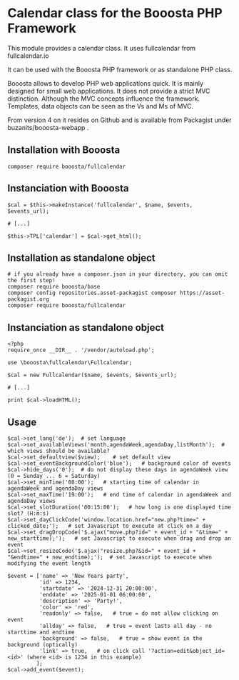 # Calendar class for the Booosta PHP Framework

This module provides a calendar class. It uses fullcalendar from fullcalendar.io

It can be used with the Booosta PHP framework or as standalone PHP class.

Booosta allows to develop PHP web applications quick. It is mainly designed for small web applications. It does not provide a strict MVC distinction. Although the MVC concepts influence the framework. Templates, data objects can be seen as the Vs and Ms of MVC.

From version 4 on it resides on Github and is available from Packagist under buzanits/booosta-webapp .

## Installation with Booosta

```
composer require booosta/fullcalendar
```

## Instanciation with Booosta

```
$cal = $this->makeInstance('fullcalendar', $name, $events, $events_url);

# [...]

$this->TPL['calendar'] = $cal->get_html();
```

## Installation as standalone object

```
# if you already have a composer.json in your directory, you can omit the first step!
composer require booosta/base
composer config repositories.asset-packagist composer https://asset-packagist.org
composer require booosta/fullcalendar
```

## Instanciation as standalone object

```
<?php
require_once __DIR__ . '/vendor/autoload.php';

use \booosta\fullcalendar\Fullcalendar;

$cal = new Fullcalendar($name, $events, $events_url);

# [...]

print $cal->loadHTML();
```

## Usage

```
$cal->set_lang('de');  # set language
$cal->set_availableViews('month,agendaWeek,agendaDay,listMonth');  # which views should be available?
$cal->set_defaultview($view);    # set default view
$cal->set_eventBackgroundColor('blue');   # background color of events
$cal->hide_days('0');  # do not display these days in agendaWeek view (0 = Sunday ... 6 = Saturday)
$cal->set_minTime('08:00');   # starting time of calendar in agendaWeek and agendaDay views
$cal->set_maxTime('19:00');   # end time of calendar in agendaWeek and agendaDay views
$cal->set_slotDuration('00:15:00');   # how long is one displayed time slot? (H:m:s)
$cal->set_dayClickCode('window.location.href="new.php?time=" + clicked_date;');   # set Javascript to execute at click on a day
$cal->set_dragDropCode('$.ajax("move.php?id=" + event_id + "&time=" + new_starttime);');   # set Javascript to execute when drag and drop an event
$cal->set_resizeCode('$.ajax("resize.php?&id=" + event_id + "&endtime=" + new_endtime);');  # set Javascript to execute when modifying the event length

$event = ['name' => 'New Years party',
          'id' => 1234,
          'startdate' => '2024-12-31 20:00:00',
          'enddate' => '2025-01-01 06:00:00',
          'description' => 'Party!',
          'color' => 'red',
          'readonly' => false,   # true = do not allow clicking on event
          'allday' => false,   # true = event lasts all day - no starttime and endtime
          'background' => false,   # true = show event in the background (optically)
          'link' => true,   # on click call '?action=edit&object_id=<id>' (where <id> is 1234 in this example) 
         ];
$cal->add_event($event);
```

